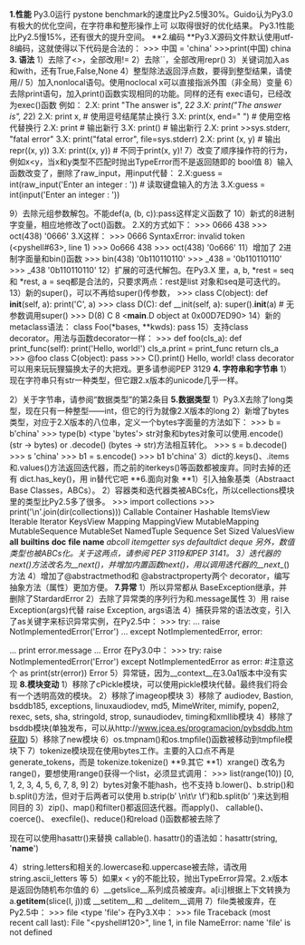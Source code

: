 **1.性能**
Py3.0运行 pystone benchmark的速度比Py2.5慢30%。Guido认为Py3.0有极大的优化空间，在字符串和整形操作上可
以取得很好的优化结果。
Py3.1性能比Py2.5慢15%，还有很大的提升空间。
**2.编码
**Py3.X源码文件默认使用utf-8编码，这就使得以下代码是合法的：
  \>>> 中国 = 'china'
  \>>>print(中国)
  china
**3. 语法**
1）去除了<>，全部改用!=
2）去除``，全部改用repr()
3）关键词加入as 和with，还有True,False,None
4）整型除法返回浮点数，要得到整型结果，请使用//
5）加入nonlocal语句。使用noclocal x可以直接指派外围（非全局）变量
6）去除print语句，加入print()函数实现相同的功能。同样的还有 exec语句，已经改为exec()函数
  例如：
   2.X: print "The answer is", 2*2
   3.X: print("The answer is", 2*2)
   2.X: print x,               # 使用逗号结尾禁止换行
   3.X: print(x, end=" ")           # 使用空格代替换行
   2.X: print                 # 输出新行
   3.X: print()                # 输出新行
   2.X: print >>sys.stderr, "fatal error"
   3.X: print("fatal error", file=sys.stderr)
   2.X: print (x, y)             # 输出repr((x, y))
   3.X: print((x, y))             # 不同于print(x, y)!
7）改变了顺序操作符的行为，例如x<y，当x和y类型不匹配时抛出TypeError而不是返回随即的 bool值 
8）输入函数改变了，删除了raw_input，用input代替：
  2.X:guess = int(raw_input('Enter an integer : ')) # 读取键盘输入的方法
  3.X:guess = int(input('Enter an integer : '))

9）去除元组参数解包。不能def(a, (b, c)):pass这样定义函数了
10）新式的8进制字变量，相应地修改了oct()函数。
  2.X的方式如下：
   \>>> 0666
   438
   \>>> oct(438)
   '0666'
  3.X这样：
   \>>> 0666
   SyntaxError: invalid token (<pyshell#63>, line 1)
   \>>> 0o666
   438
   \>>> oct(438)
   '0o666'
11）增加了 2进制字面量和bin()函数
  \>>> bin(438)
  '0b110110110'
  \>>> _438 = '0b110110110'
  \>>> _438
  '0b110110110'
12）扩展的可迭代解包。在Py3.X 里，a, b, *rest = seq和 *rest, a = seq都是合法的，只要求两点：rest是list
对象和seq是可迭代的。
13）新的super()，可以不再给super()传参数，
  \>>> class C(object):
     def __init__(self, a):
       print('C', a)
  \>>> class D(C):
     def __init(self, a):
       super().__init__(a) # 无参数调用super()
  \>>> D(8)
  C 8
  <__main__.D object at 0x00D7ED90>
14）新的metaclass语法：
  class Foo(*bases, **kwds):
   pass
15）支持class decorator。用法与函数decorator一样：
  \>>> def foo(cls_a):
     def print_func(self):
       print('Hello, world!')
     cls_a.print = print_func
     return cls_a
  \>>> @foo
  class C(object):
   pass
  \>>> C().print()
  Hello, world!
class decorator可以用来玩玩狸猫换太子的大把戏。更多请参阅PEP 3129
**4. 字符串和字节串**
1）现在字符串只有str一种类型，但它跟2.x版本的unicode几乎一样。

2）关于字节串，请参阅“数据类型”的第2条目
**5.数据类型**
1）Py3.X去除了long类型，现在只有一种整型——int，但它的行为就像2.X版本的long
2）新增了bytes类型，对应于2.X版本的八位串，定义一个bytes字面量的方法如下：
  \>>> b = b'china'
  \>>> type(b)
  <type 'bytes'>
str对象和bytes对象可以使用.encode() (str -> bytes) or .decode() (bytes -> str)方法相互转化。
  \>>> s = b.decode()
  \>>> s
  'china'
  \>>> b1 = s.encode()
  \>>> b1
  b'china'
3）dict的.keys()、.items 和.values()方法返回迭代器，而之前的iterkeys()等函数都被废弃。同时去掉的还有
dict.has_key()，用 in替代它吧
**6.面向对象
**1）引入抽象基类（Abstraact Base Classes，ABCs）。
2）容器类和迭代器类被ABCs化，所以cellections模块里的类型比Py2.5多了很多。
  \>>> import collections
  \>>> print('\n'.join(dir(collections)))
  Callable
  Container
  Hashable
  ItemsView
  Iterable
  Iterator
  KeysView
  Mapping
  MappingView
  MutableMapping
  MutableSequence
  MutableSet
  NamedTuple
  Sequence
  Set
  Sized
  ValuesView
  __all__
  __builtins__
  __doc__
  __file__
  __name__
  _abcoll
  _itemgetter
  _sys
  defaultdict
  deque
另外，数值类型也被ABCs化。关于这两点，请参阅 PEP 3119和PEP 3141。
3）迭代器的next()方法改名为__next__()，并增加内置函数next()，用以调用迭代器的__next__()方法
4）增加了@abstractmethod和 @abstractproperty两个 decorator，编写抽象方法（属性）更加方便。
**7.异常**
1）所以异常都从 BaseException继承，并删除了StardardError
2）去除了异常类的序列行为和.message属性
3）用 raise Exception(args)代替 raise Exception, args语法
4）捕获异常的语法改变，引入了as关键字来标识异常实例，在Py2.5中：
  \>>> try:
  ...  raise NotImplementedError('Error')
  ... except NotImplementedError, error:

  ...  print error.message
  ...
  Error
在Py3.0中：
  \>>> try:
     raise NotImplementedError('Error')
    except NotImplementedError as error: #注意这个 as
     print(str(error))
  Error
5）异常链，因为__context__在3.0a1版本中没有实现
**8.模块变动**
1）移除了cPickle模块，可以使用pickle模块代替。最终我们将会有一个透明高效的模块。
2）移除了imageop模块
3）移除了 audiodev, Bastion, bsddb185, exceptions, linuxaudiodev, md5, MimeWriter, mimify, popen2, 
rexec, sets, sha, stringold, strop, sunaudiodev, timing和xmllib模块
4）移除了bsddb模块(单独发布，可以从http://www.jcea.es/programacion/pybsddb.htm获取)
5）移除了new模块
6）os.tmpnam()和os.tmpfile()函数被移动到tmpfile模块下
7）tokenize模块现在使用bytes工作。主要的入口点不再是generate_tokens，而是 tokenize.tokenize()
**9.其它
**1）xrange() 改名为range()，要想使用range()获得一个list，必须显式调用：
  \>>> list(range(10))
  [0, 1, 2, 3, 4, 5, 6, 7, 8, 9]
2）bytes对象不能hash，也不支持 b.lower()、b.strip()和b.split()方法，但对于后两者可以使用 b.strip(b’ 
\n\t\r \f’)和b.split(b’ ‘)来达到相同目的
3）zip()、map()和filter()都返回迭代器。而apply()、 callable()、coerce()、 execfile()、reduce()和reload
()函数都被去除了

现在可以使用hasattr()来替换 callable(). hasattr()的语法如：hasattr(string, '__name__')

4）string.letters和相关的.lowercase和.uppercase被去除，请改用string.ascii_letters 等
5）如果x < y的不能比较，抛出TypeError异常。2.x版本是返回伪随机布尔值的
6）__getslice__系列成员被废弃。a[i:j]根据上下文转换为a.__getitem__(slice(I, j))或 __setitem__和
__delitem__调用
7）file类被废弃，在Py2.5中：
  \>>> file
  <type 'file'>
在Py3.X中：
  \>>> file
  Traceback (most recent call last):
  File "<pyshell#120>", line 1, in <module>
    file
  NameError: name 'file' is not defined